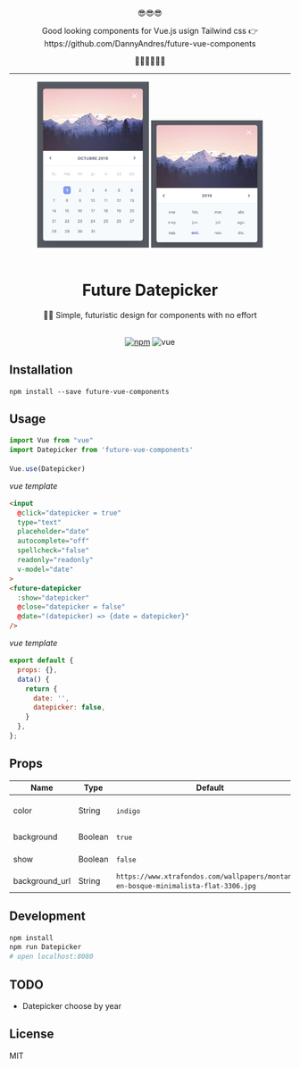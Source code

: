 <p align=center>😎😎😎</p>
<p align=center>Good looking components for Vue.js usign Tailwind css 👉 https://github.com/DannyAndres/future-vue-components</p>
<p align=center>🤙🏻🤙🏻🤙🏻</p>

---

<div align="center">
  <div class="d-flex justify-content-center align-items-center">
    <img src="./images/front.png" width="200" alt="Future Components">
    <img src="./images/back.png" width="200" alt="Future Components">
  </div>
  <br>
  <h1>Future Datepicker</h1>
  <p>👌🏻 Simple, futuristic design for components with no effort</p>
  <br>
  <a href="https://www.npmjs.com/package/future-vue-components"><img src="https://img.shields.io/badge/npm-v0.0.2-orange?style=flat-square" alt="npm"></a>
  <img src="https://img.shields.io/badge/vue-v3.11.0-blue?style=flat-square" alt="vue">

</div>

## Installation

```shell
npm install --save future-vue-components
```

## Usage

```js
import Vue from "vue"
import Datepicker from 'future-vue-components'

Vue.use(Datepicker)
```

_vue template_

```html
<input
  @click="datepicker = true"
  type="text"
  placeholder="date"
  autocomplete="off"
  spellcheck="false"
  readonly="readonly"
  v-model="date"
>
<future-datepicker
  :show="datepicker"
  @close="datepicker = false"
  @date="(datepicker) => {date = datepicker}"  
/>
```

_vue template_

```javascript
export default {
  props: {},
  data() {
    return {
      date: '',
      datepicker: false,
    }
  },
};
```

## Props

| Name              | Type           | Default     | Description                                                                                                                                                                                                                                       | Example                                                                      |
| ----------------- | -------------- | ----------- | ------------------------------------------------------------------------------------------------------------------------------------------------------------------------------------------------------------------------------------------------- | ---------------------------------------------------------------------------- |
| color             | String         | `indigo`    | All colors accepted by Tailwind at https://tailwindcss.com/docs/customizing-colors/#default-color-palette. | `'red'` or `'gray'` |
| background        | Boolean        | `true`      | Whether the datepicker shows a background image or not. | `true` or `false` |
| show              | Boolean        | `false`     | Whether the datepicker shows itself or not, is used to enable the modal and quit it. | `true` or `false` |
| background_url    | String         | `https://www.xtrafondos.com/wallpapers/montanas-en-bosque-minimalista-flat-3306.jpg` | Default url for a background image if need it. | - |

## Development

```sh
npm install
npm run Datepicker
# open localhost:8080
```

## TODO

- Datepicker choose by year

## License

MIT
